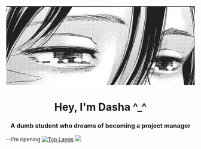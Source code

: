 <div align="center">
  <img src="https://github.com/dex1fy/dex1fy/blob/main/17976ea7ea0610181fb250f2930a875a.jpg?raw=true" alt="moti">
</div>
<h1 align="center">Hey, I'm Dasha ^_^ </a></h1>
<h3 align="center">A dumb student who dreams of becoming a project manager</h3>

--I'm ripening
[![Top Langs](https://github-readme-stats.vercel.app/api/top-langs/?username=dex1fy)](https://github.com/dex1fy/github-readme-stats)
![](https://github-profile-summary-cards.vercel.app/api/cards/profile-details?username=dex1fy&theme=solarized_dark)
